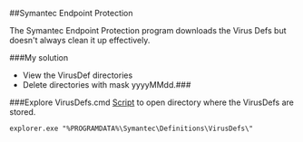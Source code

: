 ##Symantec Endpoint Protection

The Symantec Endpoint Protection program downloads the Virus Defs but doesn't always clean it up effectively.

###My solution 
 * View the VirusDef directories
 * Delete directories with mask yyyyMMdd.###

###Explore VirusDefs.cmd
[Script](Explore%20VirusDefs.cmd) to open directory where the VirusDefs are stored.

```batch
explorer.exe "%PROGRAMDATA%\Symantec\Definitions\VirusDefs\"
```
